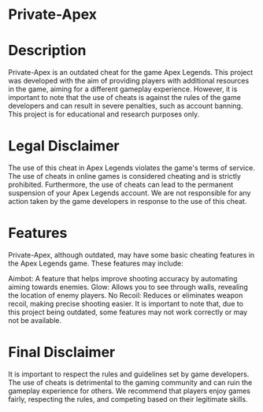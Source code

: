 # Private-Apex

# Description
Private-Apex is an outdated cheat for the game Apex Legends. This project was developed with the aim of providing players with additional resources in the game, aiming for a different gameplay experience. However, it is important to note that the use of cheats is against the rules of the game developers and can result in severe penalties, such as account banning. This project is for educational and research purposes only.

# Legal Disclaimer
The use of this cheat in Apex Legends violates the game's terms of service. 
The use of cheats in online games is considered cheating and is strictly prohibited.
Furthermore, the use of cheats can lead to the permanent suspension of your Apex Legends account.
We are not responsible for any action taken by the game developers in response to the use of this cheat.

# Features
Private-Apex, although outdated, may have some basic cheating features in the Apex Legends game. These features may include:

Aimbot: A feature that helps improve shooting accuracy by automating aiming towards enemies.
Glow: Allows you to see through walls, revealing the location of enemy players.
No Recoil: Reduces or eliminates weapon recoil, making precise shooting easier.
It is important to note that, due to this project being outdated, some features may not work correctly or may not be available.


# Final Disclaimer
It is important to respect the rules and guidelines set by game developers.
The use of cheats is detrimental to the gaming community and can ruin the gameplay experience for others.
We recommend that players enjoy games fairly, respecting the rules, and competing based on their legitimate skills.
